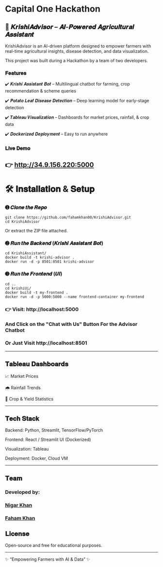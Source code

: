 # Capital One Hackathon

## 🌾 𝑲𝒓𝒊𝒔𝒉𝒊𝑨𝒅𝒗𝒊𝒔𝒐𝒓 – 𝑨𝑰-𝑷𝒐𝒘𝒆𝒓𝒆𝒅 𝑨𝒈𝒓𝒊𝒄𝒖𝒍𝒕𝒖𝒓𝒂𝒍 𝑨𝒔𝒔𝒊𝒔𝒕𝒂𝒏𝒕

KrishiAdvisor is an AI-driven platform designed to empower farmers with real-time agricultural insights, disease detection, and data visualization.

This project was built during a Hackathon by a team of two developers.

### 𝐅𝐞𝐚𝐭𝐮𝐫𝐞𝐬

✔️ 𝑲𝒓𝒊𝒔𝒉𝒊 𝑨𝒔𝒔𝒊𝒔𝒕𝒂𝒏𝒕 𝑩𝒐𝒕 – Multilingual chatbot for farming, crop recommendation & scheme queries

✔️ 𝑷𝒐𝒕𝒂𝒕𝒐 𝑳𝒆𝒂𝒇 𝑫𝒊𝒔𝒆𝒂𝒔𝒆 𝑫𝒆𝒕𝒆𝒄𝒕𝒊𝒐𝒏 – Deep learning model for early-stage detection

✔️ 𝑻𝒂𝒃𝒍𝒆𝒂𝒖 𝑽𝒊𝒔𝒖𝒂𝒍𝒊𝒛𝒂𝒕𝒊𝒐𝒏 – Dashboards for market prices, rainfall, & crop data

✔️ 𝑫𝒐𝒄𝒌𝒆𝒓𝒊𝒛𝒆𝒅 𝑫𝒆𝒑𝒍𝒐𝒚𝒎𝒆𝒏𝒕 – Easy to run anywhere

### 𝐋𝐢𝐯𝐞 𝐃𝐞𝐦𝐨

## 👉 http://34.9.156.220:5000

# 🛠️ 𝐈𝐧𝐬𝐭𝐚𝐥𝐥𝐚𝐭𝐢𝐨𝐧 & 𝐒𝐞𝐭𝐮𝐩
### ➊ 𝑪𝒍𝒐𝒏𝒆 𝒕𝒉𝒆 𝑹𝒆𝒑𝒐
```
git clone https://github.com/fahamkhan00/KrishiAdvisor.git
cd KrishiAdvisor
```

Or extract the ZIP file attached.

### ➋ 𝑹𝒖𝒏 𝒕𝒉𝒆 𝑩𝒂𝒄𝒌𝒆𝒏𝒅 (𝑲𝒓𝒊𝒔𝒉𝒊 𝑨𝒔𝒔𝒊𝒔𝒕𝒂𝒏𝒕 𝑩𝒐𝒕)
```
cd KrishiAssistant/
docker build -t krishi-advisor .
docker run -d -p 8501:8501 krishi-advisor
```

### ➌ 𝑹𝒖𝒏 𝒕𝒉𝒆 𝑭𝒓𝒐𝒏𝒕𝒆𝒏𝒅 (𝑼𝑰)
```
cd ..
cd krishiUi/
docker build -t my-frontend .
docker run -d -p 5000:5000 --name frontend-container my-frontend
```


### 👉 Visit: http://localhost:5000

### And Click on the "Chat with Us" Button For the Advisor Chatbot

### Or Just Visit http://localhost:8501

---
## 𝐓𝐚𝐛𝐥𝐞𝐚𝐮 𝐃𝐚𝐬𝐡𝐛𝐨𝐚𝐫𝐝𝐬

📈 Market Prices

🌧️ Rainfall Trends

🌱 Crop & Yield Statistics

---
## 𝐓𝐞𝐜𝐡 𝐒𝐭𝐚𝐜𝐤

Backend: Python, Streamlit, TensorFlow/PyTorch

Frontend: React / Streamlit UI (Dockerized)

Visualization: Tableau

Deployment: Docker, Cloud VM

---
## 𝐓𝐞𝐚𝐦

### Developed by:

### [Nigar Khan](https://github.com/nigarkhan152)

### [Faham Khan](https://github.com/fahamkhan00)

## 𝐋𝐢𝐜𝐞𝐧𝐬𝐞
Open-source and free for educational purposes.

---
✨ “Empowering Farmers with AI & Data” ✨
